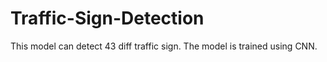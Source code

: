 # Traffic-Sign-Detection
This model can detect 43 diff traffic sign. The model is trained using CNN.
